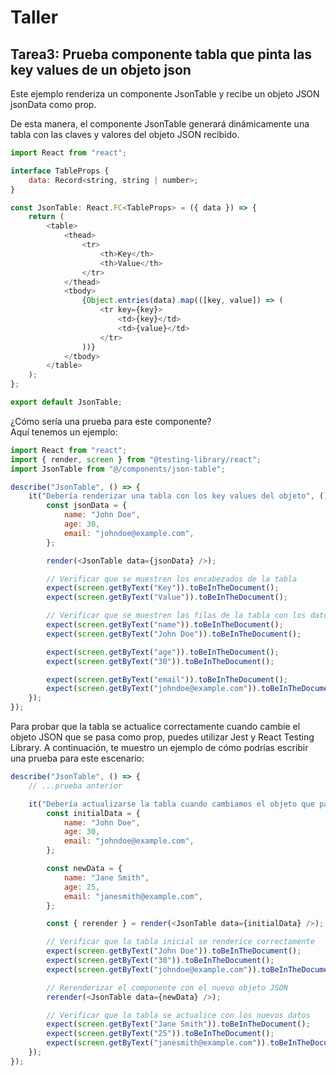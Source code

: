 # Taller

## **Tarea3:** Prueba componente tabla que pinta las key values de un objeto json

Este ejemplo renderiza un componente JsonTable y recibe un objeto JSON jsonData como prop.

De esta manera, el componente JsonTable generará dinámicamente una tabla con las claves y valores del objeto JSON recibido.

```javascript
import React from "react";

interface TableProps {
	data: Record<string, string | number>;
}

const JsonTable: React.FC<TableProps> = ({ data }) => {
	return (
		<table>
			<thead>
				<tr>
					<th>Key</th>
					<th>Value</th>
				</tr>
			</thead>
			<tbody>
				{Object.entries(data).map(([key, value]) => (
					<tr key={key}>
						<td>{key}</td>
						<td>{value}</td>
					</tr>
				))}
			</tbody>
		</table>
	);
};

export default JsonTable;
```

¿Cómo sería una prueba para este componente?\
Aquí tenemos un ejemplo:

```javascript
import React from "react";
import { render, screen } from "@testing-library/react";
import JsonTable from "@/components/json-table";

describe("JsonTable", () => {
	it("Debería renderizar una tabla con los key values del objeto", () => {
		const jsonData = {
			name: "John Doe",
			age: 30,
			email: "johndoe@example.com",
		};

		render(<JsonTable data={jsonData} />);

		// Verificar que se muestren los encabezados de la tabla
		expect(screen.getByText("Key")).toBeInTheDocument();
		expect(screen.getByText("Value")).toBeInTheDocument();

		// Verificar que se muestren las filas de la tabla con los datos correspondientes
		expect(screen.getByText("name")).toBeInTheDocument();
		expect(screen.getByText("John Doe")).toBeInTheDocument();

		expect(screen.getByText("age")).toBeInTheDocument();
		expect(screen.getByText("30")).toBeInTheDocument();

		expect(screen.getByText("email")).toBeInTheDocument();
		expect(screen.getByText("johndoe@example.com")).toBeInTheDocument();
	});
});
```

Para probar que la tabla se actualice correctamente cuando cambie el objeto JSON que se pasa como prop, puedes utilizar Jest y React Testing Library. A continuación, te muestro un ejemplo de cómo podrías escribir una prueba para este escenario:

```javascript
describe("JsonTable", () => {
	// ...prueba anterior

	it("Debería actualizarse la tabla cuando cambiamos el objeto que pasamos como prop", () => {
		const initialData = {
			name: "John Doe",
			age: 30,
			email: "johndoe@example.com",
		};

		const newData = {
			name: "Jane Smith",
			age: 25,
			email: "janesmith@example.com",
		};

		const { rerender } = render(<JsonTable data={initialData} />);

		// Verificar que la tabla inicial se renderice correctamente
		expect(screen.getByText("John Doe")).toBeInTheDocument();
		expect(screen.getByText("30")).toBeInTheDocument();
		expect(screen.getByText("johndoe@example.com")).toBeInTheDocument();

		// Rerenderizar el componente con el nuevo objeto JSON
		rerender(<JsonTable data={newData} />);

		// Verificar que la tabla se actualice con los nuevos datos
		expect(screen.getByText("Jane Smith")).toBeInTheDocument();
		expect(screen.getByText("25")).toBeInTheDocument();
		expect(screen.getByText("janesmith@example.com")).toBeInTheDocument();
	});
});
```
